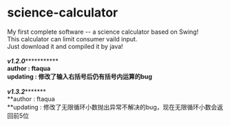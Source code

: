 # science-calculator
My first complete software -- a science calculator based on Swing!<br>
	This calculator can limit consumer vaild input.	<br>
Just download it and compiled it by java!<br>
<br>
***********************************v1.2.0**********************************************<br>
**author : ftaqua<br>
**updating : 修改了输入右括号后仍有括号内运算的bug
<br>
<br>
***********************************v1.3.2**********************************************<br>
**author : ftaqua<br>
**updating : 修改了无限循环小数抛出异常不解决的bug，现在无限循环小数会返回前5位<br>
<br>
<br>
